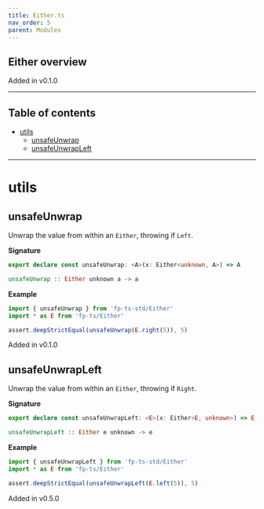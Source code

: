 ```yaml
---
title: Either.ts
nav_order: 5
parent: Modules
---
```


## Either overview

Added in v0.1.0

---

<h2 class="text-delta">Table of contents</h2>

- [utils](#utils)
  - [unsafeUnwrap](#unsafeunwrap)
  - [unsafeUnwrapLeft](#unsafeunwrapleft)

---

# utils

## unsafeUnwrap

Unwrap the value from within an `Either`, throwing if `Left`.

**Signature**

```ts
export declare const unsafeUnwrap: <A>(x: Either<unknown, A>) => A
```

```hs
unsafeUnwrap :: Either unknown a -> a
```

**Example**

```ts
import { unsafeUnwrap } from 'fp-ts-std/Either'
import * as E from 'fp-ts/Either'

assert.deepStrictEqual(unsafeUnwrap(E.right(5)), 5)
```

Added in v0.1.0

## unsafeUnwrapLeft

Unwrap the value from within an `Either`, throwing if `Right`.

**Signature**

```ts
export declare const unsafeUnwrapLeft: <E>(x: Either<E, unknown>) => E
```

```hs
unsafeUnwrapLeft :: Either e unknown -> e
```

**Example**

```ts
import { unsafeUnwrapLeft } from 'fp-ts-std/Either'
import * as E from 'fp-ts/Either'

assert.deepStrictEqual(unsafeUnwrapLeft(E.left(5)), 5)
```

Added in v0.5.0
